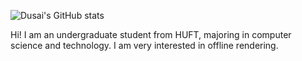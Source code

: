 ![Dusai's GitHub stats](https://github-readme-stats.vercel.app/api?username=GraphicsEnthusiast&show_icons=true&theme=highcontrast)

Hi! I am an undergraduate student from HUFT, majoring in computer science and technology. I am very interested in offline rendering.
